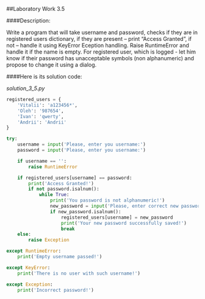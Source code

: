 ##Laboratory Work 3.5

####Description:

Write a program that will take username and password, checks if they are in registered users dictionary, if they are present – print “Access Granted”, if not – handle it using KeyError Eception handling. Raise RuntimeError and handle it if the name is empty. For registered user, which is logged - let him know if their password has unacceptable symbols (non alphanumeric) and propose to change it using a dialog.

####Here is its solution code:

*solution_3_5.py*
```python
registered_users = {
    'Vitalii': 'a123456*',
    'Oleh': '987654',
    'Ivan': 'qwerty',
    'Andrii': 'Andrii'
}

try:
    username = input('Please, enter you username:')
    password = input('Please, enter you username:')

    if username == '':
        raise RuntimeError

    if registered_users[username] == password:
        print('Access Granted!')
        if not password.isalnum():
            while True:
                print('You password is not alphanumeric!')
                new_password = input('Please, enter correct new password value:')
                if new_password.isalnum():
                    registered_users[username] = new_password
                    print('Your new password successfully saved!')
                    break
    else:
        raise Exception

except RuntimeError:
    print('Empty username passed!')

except KeyError:
    print('There is no user with such username!')

except Exception:
    print('Incorrect password!')
```